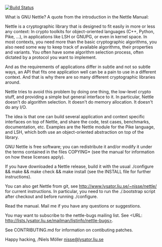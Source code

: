 [![Build Status](https://dev.azure.com/prometheansacrifice/esy-packages/_apis/build/status/prometheansacrifice.esy-nettle?branchName=master)](https://dev.azure.com/prometheansacrifice/esy-packages/_build/latest?definitionId=31&branchName=master)

What is GNU Nettle? A quote from the introduction in the Nettle Manual:

  Nettle is a cryptographic library that is designed to fit easily in more
  or less any context: In crypto toolkits for object-oriented languages
  (C++, Python, Pike, ...), in applications like LSH or GNUPG, or even in
  kernel space. In most contexts, you need more than the basic
  cryptographic algorithms, you also need some way to keep track of available
  algorithms, their properties and variants. You often have some algorithm
  selection process, often dictated by a protocol you want to implement.
  
  And as the requirements of applications differ in subtle and not so
  subtle ways, an API that fits one application well can be a pain to use
  in a different context. And that is why there are so many different
  cryptographic libraries around.
  
  Nettle tries to avoid this problem by doing one thing, the low-level
  crypto stuff, and providing a simple but general interface to it.
  In particular, Nettle doesn't do algorithm selection. It doesn't do
  memory allocation. It doesn't do any I/O.
  
  The idea is that one can build several application and context specific
  interfaces on top of Nettle, and share the code, test cases, benchmarks,
  documentation, etc. Examples are the Nettle module for the Pike
  language, and LSH, which both use an object-oriented abstraction on top
  of the library.

GNU Nettle is free software; you can redistribute it and/or modify it
under the terms contained in the files COPYING* (see the manual for
information on how these licenses apply).

If you have downloaded a Nettle release, build it with the usual
./configure && make && make check && make install (see the INSTALL
file for further instructions).

You can also get Nettle from git, see
http://www.lysator.liu.se/~nisse/nettle/ for current instructions. In
particular, you need to run the ./.bootstrap script after checkout and
before running ./configure.

Read the manual. Mail me if you have any questions or suggestions.

You may want to subscribe to the nettle-bugs mailing list. See
<URL: http://lists.lysator.liu.se/mailman/listinfo/nettle-bugs>.

See CONTRIBUTING.md for information on contibuting patches.


Happy hacking,
/Niels Möller <nisse@lysator.liu.se>
